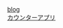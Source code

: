 <a href="https://shoooohei.github.io/blog/public/">
  blog
</a>
<br>
<a href="https://shoooohei.github.io/javascript/counter_app/">
  カウンターアプリ
</a>

